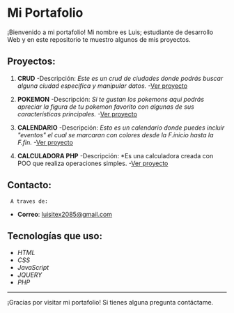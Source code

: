 # Mi Portafolio

¡Bienvenido a mi portafolio! Mi nombre es Luis; estudiante de desarrollo Web y en este repositorio te muestro algunos de mis proyectos.

## Proyectos:

1. **CRUD**
    -Descripción: *Este es un crud de ciudades donde podrás buscar alguna ciudad específica y manipular datos.*
    -[Ver proyecto](http://crudlva.x10.mx/pruebaApi/cliente/)

2. **POKEMON**
    -Descripción: *Si te gustan los pokemons aqui podrás apreciar la figura de tu pokemon favorito con algunas de sus características principales.*
    -[Ver proyecto](http://pokemonlva.x10.mx/)

3. **CALENDARIO**
    -Descripción: *Esto es un calendario donde puedes incluir "eventos" el cual se marcaran con colores desde la F.inicio hasta la F.fin.*
    -[Ver proyecto](http://crudlva.x10.mx/calendario/)

4. **CALCULADORA PHP**
    -Descripción:  *Es una calculadora creada con POO que realiza operaciones simples.
    -[Ver proyecto](http://crudlva.x10.mx/calculadora/)

## Contacto:
     A traves de:
- **Correo**: [luisitex2085@gmail.com](mailto:luisitex2085@gmail.com)

## Tecnologías que uso:
- *HTML*
- *CSS*
- *JavaScript*
- *JQUERY*
- *PHP*

---

¡Gracias por visitar mi portafolio! Si tienes alguna pregunta contáctame.
